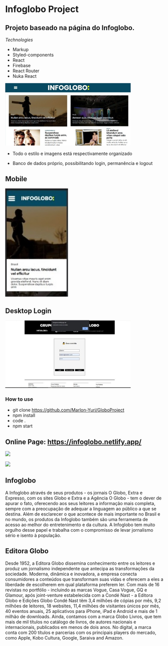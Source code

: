 # Infoglobo Project

## Projeto baseado na página do Infoglobo.

*Technologies*

* Markup
* Styled-components
* React 
* Firebase
* React Router
* Nuka React

<img width ='400px' src ='https://github.com/Marlon-Yuri/GloboProject/blob/main/src/htdocs/assets/media/assetsReadMe/deskthome_header.jpeg' />

 - Todo o estilo e imagens está respectivamente organizado
 
 - Banco de dados próprio, possibilitando login, permanência e logout

## Mobile
<img width ='200px' src ='https://github.com/Marlon-Yuri/GloboProject/blob/main/src/htdocs/assets/media/assetsReadMe/mobile%20home.jpeg' />

## Desktop Login
<img width ='400px' src ='https://github.com/Marlon-Yuri/GloboProject/blob/main/src/htdocs/assets/media/assetsReadMe/login%20desktop.jpeg' />



### How to use
 
 - git clone https://github.com/Marlon-Yuri/GloboProject
 - npm install
 - code .
 - npm start
 
 ## Online Page: https://infoglobo.netlify.app/



<a href ='https://www.linkedin.com/in/marlon-yuri-jesus-97437b207/'> <img src ='https://img.shields.io/badge/LinkedIn-0077B5?style=for-the-badge&logo=linkedin&logoColor=white' /> </a>


<a href = 'https://www.instagram.com/marlon_yuri/'> <img src ='https://img.shields.io/badge/Instagram-E4405F?style=for-the-badge&logo=instagram&logoColor=white' /> </a>



## Infoglobo
A Infoglobo através de seus produtos - os jornais O Globo, Extra e Expresso, com os sites Globo e Extra e a Agência O Globo - tem o dever de apurar o fato, oferecendo aos seus leitores a informação mais completa, sempre com a preocupação de adequar a linguagem ao público a que se destina. Além de esclarecer o que acontece de mais importante no Brasil e no mundo, os produtos da Infoglobo também são uma ferramenta de acesso ao melhor do entretenimento e da cultura. A Infoglobo tem muito orgulho desse papel e trabalha com o compromisso de levar jornalismo sério e isento à população.

## Editora Globo
Desde 1952, a Editora Globo dissemina conhecimento entre os leitores e produz um jornalismo independente que antecipa as transformações da sociedade. Moderna, dinâmica e inovadora, a empresa conecta consumidores a conteúdos que transformam suas vidas e oferecem a eles a liberdade de escolherem em qual plataforma preferem ler. Com mais de 16 revistas no portfólio - incluindo as marcas Vogue, Casa Vogue, GQ e Glamour, após joint-venture estabelecida com a Condé Nast - a Editora Globo e Edições Globo Condé Nast têm 3,4 milhões de cópias por mês, 9,2 milhões de leitores, 18 websites, 11,4 milhões de visitantes únicos por mês, 40 eventos anuais, 25 aplicativos para iPhone, iPad e Android e mais de 1 milhão de downloads. Ainda, contamos com a marca Globo Livros, que tem mais de mil títulos no catálogo de livros, de autores nacionais e internacionais, publicados em menos de dois anos. No digital, a marca conta com 200 títulos e parcerias com os principais players do mercado, como Apple, Kobo Cultura, Google, Saraiva and Amazon.
